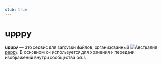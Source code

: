 ```yaml
---
stub: true
---
```


# upppy

**[upppy](https://up.ppy.sh)** — это сервис для загрузки файлов, организованный ![][flag_AU] [peppy](https://osu.ppy.sh/users/2). В основном он используется для хранения и передачи изображений внутри сообщества osu!.

[flag_AU]: /wiki/shared/flag/AU.gif "Австралия"
